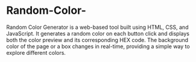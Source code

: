 # Random-Color-
Random Color Generator is a web-based tool built using HTML, CSS, and JavaScript. It generates a random color on each button click and displays both the color preview and its corresponding HEX code. The background color of the page or a box changes in real-time, providing a simple way to explore different colors.
